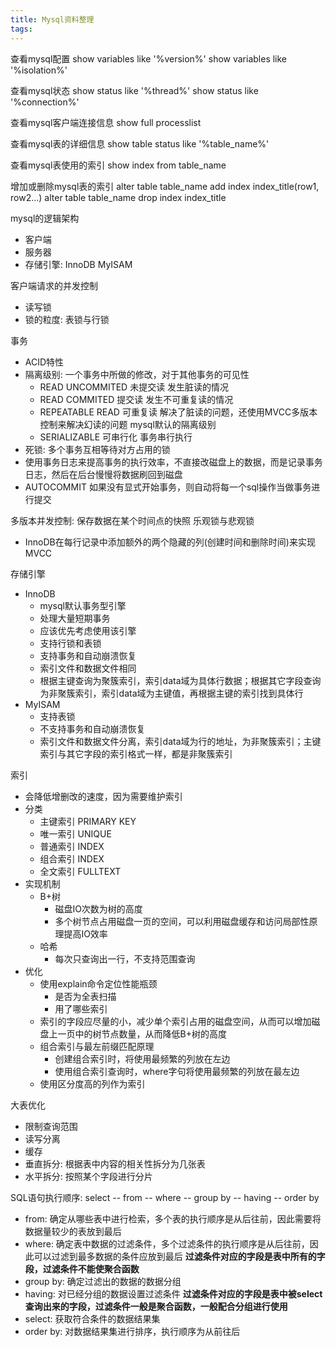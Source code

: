 ```yaml
---
title: Mysql资料整理
tags:
---
```


查看mysql配置
show variables like '%version%'
show variables like '%isolation%'

查看mysql状态
show status like '%thread%'
show status like '%connection%'

查看mysql客户端连接信息
show full processlist

查看mysql表的详细信息
show table status like '%table_name%'

查看mysql表使用的索引
show index from table_name

增加或删除mysql表的索引
alter table table_name add index index_title(row1, row2...)
alter table table_name drop index index_title

mysql的逻辑架构
 - 客户端
 - 服务器
 - 存储引擎: InnoDB MyISAM

客户端请求的并发控制
 - 读写锁
 - 锁的粒度: 表锁与行锁

事务
 - ACID特性
 - 隔离级别: 一个事务中所做的修改，对于其他事务的可见性
   - READ UNCOMMITED 未提交读 发生脏读的情况
   - READ COMMITED 提交读 发生不可重复读的情况
   - REPEATABLE READ 可重复读 解决了脏读的问题，还使用MVCC多版本控制来解决幻读的问题  mysql默认的隔离级别
   - SERIALIZABLE 可串行化 事务串行执行
 - 死锁: 多个事务互相等待对方占用的锁
 - 使用事务日志来提高事务的执行效率，不直接改磁盘上的数据，而是记录事务日志，然后在后台慢慢将数据刷回到磁盘
 - AUTOCOMMIT 如果没有显式开始事务，则自动将每一个sql操作当做事务进行提交

多版本并发控制: 保存数据在某个时间点的快照 乐观锁与悲观锁
  - InnoDB在每行记录中添加额外的两个隐藏的列(创建时间和删除时间)来实现MVCC

存储引擎
 - InnoDB
   - mysql默认事务型引擎
   - 处理大量短期事务
   - 应该优先考虑使用该引擎
   - 支持行锁和表锁
   - 支持事务和自动崩溃恢复
   - 索引文件和数据文件相同
   - 根据主键查询为聚簇索引，索引data域为具体行数据；根据其它字段查询为非聚簇索引，索引data域为主键值，再根据主键的索引找到具体行
 - MyISAM
   - 支持表锁
   - 不支持事务和自动崩溃恢复
   - 索引文件和数据文件分离，索引data域为行的地址，为非聚簇索引；主键索引与其它字段的索引格式一样，都是非聚簇索引

索引
 - 会降低增删改的速度，因为需要维护索引
 - 分类
   - 主键索引 PRIMARY KEY
   - 唯一索引 UNIQUE
   - 普通索引 INDEX
   - 组合索引 INDEX
   - 全文索引 FULLTEXT
 - 实现机制
   - B+树
     - 磁盘IO次数为树的高度
     - 多个树节点占用磁盘一页的空间，可以利用磁盘缓存和访问局部性原理提高IO效率
   - 哈希
     - 每次只查询出一行，不支持范围查询
 - 优化
   - 使用explain命令定位性能瓶颈
     - 是否为全表扫描
     - 用了哪些索引
   - 索引的字段应尽量的小，减少单个索引占用的磁盘空间，从而可以增加磁盘上一页中的树节点数量，从而降低B+树的高度
   - 组合索引与最左前缀匹配原理
     - 创建组合索引时，将使用最频繁的列放在左边
     - 使用组合索引查询时，where字句将使用最频繁的列放在最左边
   - 使用区分度高的列作为索引

大表优化
 - 限制查询范围
 - 读写分离
 - 缓存
 - 垂直拆分: 根据表中内容的相关性拆分为几张表
 - 水平拆分: 按照某个字段进行分片

SQL语句执行顺序: select -- from -- where -- group by -- having -- order by
 - from: 确定从哪些表中进行检索，多个表的执行顺序是从后往前，因此需要将数据量较少的表放到最后
 - where: 确定表中数据的过滤条件，多个过滤条件的执行顺序是从后往前，因此可以过滤到最多数据的条件应放到最后 **过滤条件对应的字段是表中所有的字段，过滤条件不能使聚合函数**
 - group by: 确定过滤出的数据的数据分组
 - having: 对已经分组的数据设置过滤条件 **过滤条件对应的字段是表中被select查询出来的字段，过滤条件一般是聚合函数，一般配合分组进行使用**
 - select: 获取符合条件的数据结果集
 - order by: 对数据结果集进行排序，执行顺序为从前往后